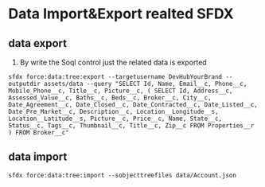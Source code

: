# Data Import&Export realted SFDX

## data export

1. By write the Soql control just the related data is exported
```
sfdx force:data:tree:export --targetusername DevHubYourBrand --outputdir assets/data --query "SELECT Id, Name, Email__c, Phone__c, Mobile_Phone__c, Title__c, Picture__c, ( SELECT Id, Address__c, Assessed_Value__c, Baths__c, Beds__c, Broker__c, City__c, Date_Agreement__c, Date_Closed__c, Date_Contracted__c, Date_Listed__c, Date_Pre_Market__c, Description__c, Location__Longitude__s, Location__Latitude__s, Picture__c, Price__c, Name, State__c, Status__c, Tags__c, Thumbnail__c, Title__c, Zip__c FROM Properties__r ) FROM Broker__c"
```



## data import

```
sfdx force:data:tree:import --sobjecttreefiles data/Account.json


```
